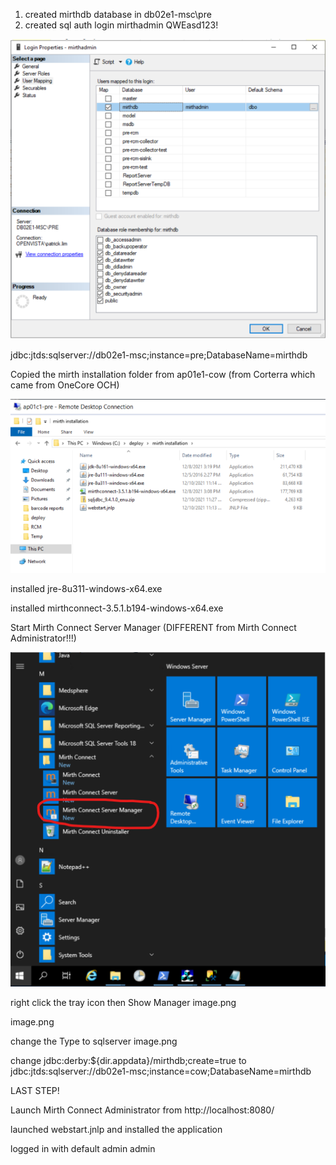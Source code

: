 1. created mirthdb database in db02e1-msc\pre
2. created sql auth login mirthadmin QWEasd123!

![image.png](/.attachments/image-62e9ffa6-ffe3-457c-9977-be395b59b8d2.png)

jdbc:jtds:sqlserver://db02e1-msc;instance=pre;DatabaseName=mirthdb

Copied the mirth installation folder from ap01e1-cow (from Corterra which came from OneCore OCH)

![image.png](/.attachments/image-38e0ae4a-eb33-485c-a67d-f161c2c7a9fe.png)

installed jre-8u311-windows-x64.exe

installed mirthconnect-3.5.1.b194-windows-x64.exe

Start Mirth Connect Server Manager (DIFFERENT from Mirth Connect Administrator!!!)

![image.png](/.attachments/image-7e8b48be-793f-46a0-bc4a-148bab13e6de.png)

right click the tray icon then Show Manager
image.png

image.png

change the Type to sqlserver
image.png

change jdbc:derby:${dir.appdata}/mirthdb;create=true to jdbc:jtds:sqlserver://db02e1-msc;instance=cow;DatabaseName=mirthdb

LAST STEP!

Launch Mirth Connect Administrator from http://localhost:8080/ 

launched webstart.jnlp and installed the application

logged in with default admin admin
